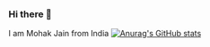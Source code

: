 ### Hi there 👋
I am Mohak Jain from India
[![Anurag's GitHub stats](https://github-readme-stats.vercel.app/api?username=mohakdev)](https://github.com/anuraghazra/github-readme-stats)
<!--
**mohakdev/mohakdev** is a ✨ _special_ ✨ repository because its `README.md` (this file) appears on your GitHub profile.

Here are some ideas to get you started:

- 🔭 I’m currently working on ...
- 🌱 I’m currently learning ...
- 👯 I’m looking to collaborate on ...
- 🤔 I’m looking for help with ...
- 💬 Ask me about ...
- 📫 How to reach me: ...
- 😄 Pronouns: ...
- ⚡ Fun fact: ...
-->
